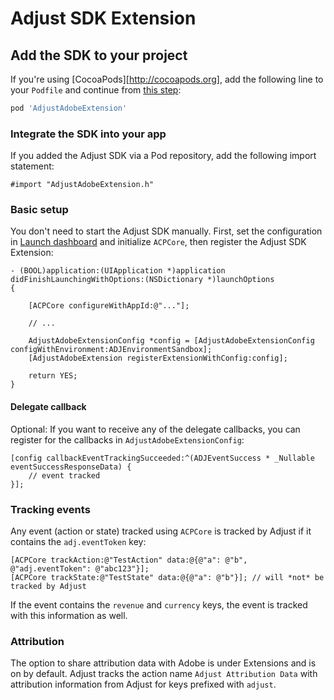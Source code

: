 # Adjust SDK Extension

## <a id="sdk-add"></a>Add the SDK to your project

If you're using [CocoaPods][http://cocoapods.org], add the following line to your `Podfile` and continue from [this step](#sdk-integrate):

```ruby
pod 'AdjustAdobeExtension'
```

### <a id="sdk-integrate"></a>Integrate the SDK into your app

If you added the Adjust SDK via a Pod repository, add the following import statement:

```objc
#import "AdjustAdobeExtension.h"
```

### <a id="basic-setup"></a>Basic setup

You don't need to start the Adjust SDK manually. First, set the configuration in [Launch dashboard](https://launch.adobe.com/) and initialize `ACPCore`, then register the Adjust SDK Extension:

```objc
- (BOOL)application:(UIApplication *)application didFinishLaunchingWithOptions:(NSDictionary *)launchOptions
{
    
    [ACPCore configureWithAppId:@"..."];
    
    // ...
    
    AdjustAdobeExtensionConfig *config = [AdjustAdobeExtensionConfig configWithEnvironment:ADJEnvironmentSandbox];
    [AdjustAdobeExtension registerExtensionWithConfig:config];
    
    return YES;
}
```

#### Delegate callback

Optional: If you want to receive any of the delegate callbacks, you can register for the callbacks in `AdjustAdobeExtensionConfig`:

```objc
[config callbackEventTrackingSucceeded:^(ADJEventSuccess * _Nullable eventSuccessResponseData) {
    // event tracked
}];
```

### Tracking events

Any event (action or state) tracked using `ACPCore` is tracked by Adjust if it contains the `adj.eventToken` key:

```objc
[ACPCore trackAction:@"TestAction" data:@{@"a": @"b", @"adj.eventToken": @"abc123"}];
[ACPCore trackState:@"TestState" data:@{@"a": @"b"}]; // will *not* be tracked by Adjust
```

If the event contains the `revenue` and `currency` keys, the event is tracked with this information as well.

### Attribution

The option to share attribution data with Adobe is under Extensions and is on by default. Adjust tracks the action name `Adjust Attribution Data` with attribution information from Adjust for keys prefixed with `adjust`.





